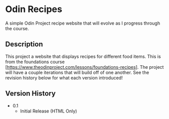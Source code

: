 # Odin Recipes

A simple Odin Project recipe website that will evolve as I progress through the course.

## Description

This project a website that displays recipes for different food items. This is from the foundations course [https://www.theodinproject.com/lessons/foundations-recipes].
The project will have a couple iterations that will build off of one another. See the revision history below for what each version introduced!

## Version History

* 0.1
    * Initial Release (HTML Only)
